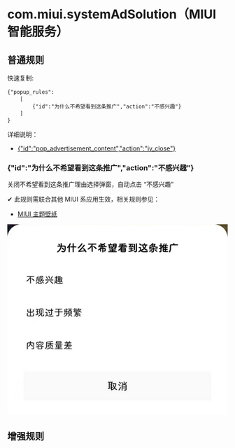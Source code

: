 # com.miui.systemAdSolution（MIUI 智能服务）

## 普通规则

快速复制:
```
{"popup_rules":
    [
        {"id":"为什么不希望看到这条推广","action":"不感兴趣"}
    ]
}
```
详细说明：
- [{"id":"pop_advertisement_content","action":"iv_close"}](#idpop_advertisement_contentactioniv_close)

### {"id":"为什么不希望看到这条推广","action":"不感兴趣"}
关闭不希望看到这条推广理由选择弹窗，自动点击 “不感兴趣”

✔ 此规则需联合其他 MIUI 系应用生效，相关规则参见：
- [MIUI 主题壁纸](../../com.A/com.android.thememanager/readme.md#idad_titleactionad_close_btn)

![](./assets/不希望看到这条推广理由选择弹窗.jpg)


## 增强规则
